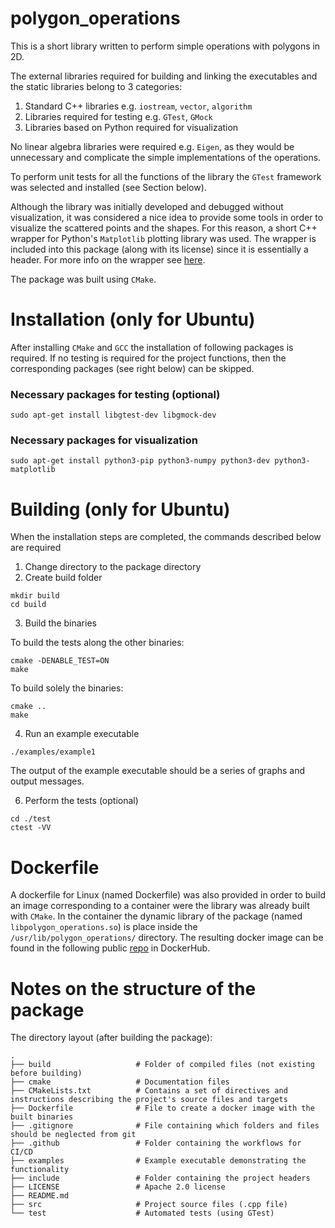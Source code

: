 # polygon_operations



This is a short library written to perform simple operations with polygons in 2D.

The external libraries required for building and linking the executables and the static libraries belong to 3 categories:
1. Standard C++ libraries e.g. `iostream`, `vector`, `algorithm`
2. Libraries required for testing e.g. `GTest`, `GMock`
3. Libraries based on Python required for visualization

No linear algebra libraries were required e.g. `Eigen`, as they would be unnecessary and complicate the simple implementations of the operations.

To perform unit tests for all the functions of the library the `GTest` framework was selected and installed (see Section below).

Although the library was initially developed and debugged without visualization, it was considered a nice idea to provide some tools in order to visualize the scattered points and the shapes. For this reason, a short C++ wrapper for Python's `Matplotlib` plotting library was used. 
The wrapper is included into this package (along with its license) since it is essentially a header. For more info on the wrapper see [here](https://matplotlib-cpp.readthedocs.io/en/latest/).

The package was built using `CMake`.

# Installation (only for Ubuntu)

After installing `CMake` and `GCC` the installation of following packages is required. If no testing is required for the project functions, then the corresponding packages (see right below) can be skipped.

### Necessary packages for testing (optional)
```
sudo apt-get install libgtest-dev libgmock-dev
```
### Necessary packages for visualization
```
sudo apt-get install python3-pip python3-numpy python3-dev python3-matplotlib
```

# Building (only for Ubuntu)
When the installation steps are completed, the commands described below are required
1. Change directory to the package directory
2. Create build folder
```
mkdir build
cd build
```
3. Build the binaries

To build the tests along the other binaries:
```
cmake -DENABLE_TEST=ON 
make
```

To build solely the binaries:
```
cmake .. 
make
```
4. Run an example executable 
```
./examples/example1 
```

The output of the example executable should be a series of graphs and output messages.

6. Perform the tests (optional)
```
cd ./test
ctest -VV
```
# Dockerfile

A dockerfile for Linux (named Dockerfile) was also provided in order to build an image corresponding to a container were the library was already built with `CMake`. In the container the dynamic library of the package (named `libpolygon_operations.so`) is place inside the `/usr/lib/polygon_operations/` directory. The resulting docker image can be found in the following public [repo](https://hub.docker.com/repository/docker/kokkalisko/polygon_operations/) in DockerHub.

# Notes on the structure of the package

The directory layout (after building the package):

    .
    ├── build                   # Folder of compiled files (not existing before building)
    ├── cmake                   # Documentation files
    ├── CMakeLists.txt          # Contains a set of directives and instructions describing the project's source files and targets
    ├── Dockerfile              # File to create a docker image with the built binaries
    ├── .gitignore              # File containing which folders and files should be neglected from git
    ├── .github                 # Folder containing the workflows for CI/CD
    ├── examples                # Example executable demonstrating the functionality
    ├── include		            # Folder containing the project headers
    ├── LICENSE				    # Apache 2.0 license
    ├── README.md
    ├── src                     # Project source files (.cpp file)
    └── test                    # Automated tests (using GTest)
